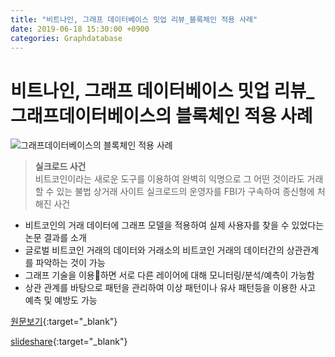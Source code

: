 ```yaml
---
title: "비트나인, 그래프 데이터베이스 밋업 리뷰_블록체인 적용 사례"
date: 2019-06-18 15:30:00 +0900
categories: Graphdatabase
---
```


# 비트나인, 그래프 데이터베이스 밋업 리뷰_그래프데이터베이스의 블록체인 적용 사례

![그래프데이터베이스의 블록체인 적용 사례](https://t1.daumcdn.net/cfile/tistory/992535415A9DF1F325)

> **실크로드 사건**  
> 비트코인이라는 새로운 도구를 이용하여 완벽히 익명으로 그 어떤 것이라도 거래할 수 있는 불법 상거래 사이트 실크로드의 운영자를 FBI가 구속하여 종신형에 처해진 사건  

- 비트코인의 거래 데이터에 그래프 모델을 적용하여 실제 사용자를 찾을 수 있었다는 논문 결과를 소개
- 글로벌 비트코인 거래의 데이터와 거래소의 비트코인 거래의 데이터간의 상관관계를 파악하는 것이 가능
- 그래프 기술을 이용하면 서로 다른 레이어에 대해 모니터링/분석/예측이 가능함
- 상관 관계를 바탕으로 패턴을 관리하여 이상 패턴이나 유사 패턴등을 이용한 사고 예측 및 예방도 가능

[원문보기](https://bitnine.tistory.com/281){:target="_blank"} 

[slideshare](https://www.slideshare.net/bitnineglobal/graph-database-meetup-in-korea-3-graph-database-usecase-2-2){:target="_blank"} 
